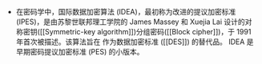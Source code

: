 - 在密码学中，国际数据加密算法 (IDEA)，最初称为改进的提议加密标准 (IPES)，是由苏黎世联邦理工学院的 James Massey 和 Xuejia Lai 设计的对称密钥([[Symmetric-key algorithm]])分组密码([[Block cipher]])，于 1991 年首次被描述。该算法旨在 作为数据加密标准 ([[DES]]) 的替代品。 IDEA 是早期密码提议加密标准 (PES) 的小版本。